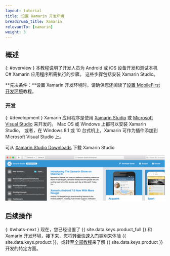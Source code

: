 ```yaml
---
layout: tutorial
title: 设置 Xamarin 开发环境
breadcrumb_title: Xamarin
relevantTo: [xamarin]
weight: 3
---
```

<!-- NLS_CHARSET=UTF-8 -->
## 概述
{: #overview }
本教程说明了开发人员为 Android 或 iOS 设备开发和测试本机 C# Xamarin 应用程序所需执行的步骤。 这些步骤包括安装 Xamarin Studio。

**先决条件：**设置 Xamarin 开发环境时，请确保您还阅读了[设置 MobileFirst 开发环境](../../development/)教程。

### 开发
{: #development }
Xamarin 应用程序是使用 [Xamarin Studio](https://www.xamarin.com/studio) 或 [Microsoft Visual Studio](https://www.visualstudio.com/) 来开发的。 Mac OS 或 Windows 上都可以安装 Xamarin Studio。  或者，在 Windows 8.1 或 10 台式机上，Xamarin 可作为插件添加到 Microsoft Visual Studio 上。   

可从 [Xamarin Studio Downloads](https://www.xamarin.com/download) 下载 Xamarin Studio

![Xamarin Studio](xamarin-studio.png)

## 后续操作
{: #whats-next }
现在，您已经设置了 {{ site.data.keys.product_full }} 和 Xamarin 开发环境，接下来，您将转至[快速入门](../../../quick-start/xamarin/)类别来体验 {{ site.data.keys.product }}，或转至[全部教程](../../../all-tutorials)来了解 {{ site.data.keys.product }} 开发的特定方面。
